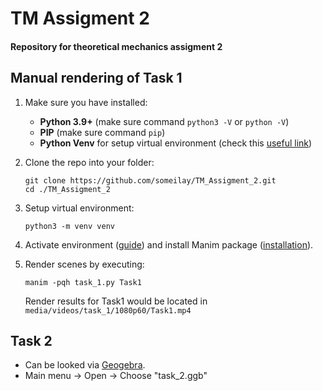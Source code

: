 # TM Assigment 2
#### Repository for theoretical mechanics assigment 2

## Manual rendering of Task 1

1. Make sure you have installed:
    - **Python 3.9+** (make sure command `python3 -V` or `python -V`)
    - **PIP** (make sure command `pip`)
    - **Python Venv** for setup virtual environment (check this [useful link](https://docs.python.org/3/library/venv.html))

2. Clone the repo into your folder:
    ```shell
    git clone https://github.com/someilay/TM_Assigment_2.git
    cd ./TM_Assigment_2
    ```

3. Setup virtual environment:
    ```shell
    python3 -m venv venv
    ```

4. Activate environment ([guide](https://docs.python.org/3/tutorial/venv.html#creating-virtual-environments)) 
   and install Manim package ([installation](https://docs.manim.community/en/stable/installation.html)).

5. Render scenes by executing:
    ```shell
    manim -pqh task_1.py Task1
    ```

   Render results for Task1 would be located in `media/videos/task_1/1080p60/Task1.mp4`

## Task 2

* Can be looked via [Geogebra](https://www.geogebra.org/3d?lang=ru). 
* Main menu -> Open -> Choose "task_2.ggb"
